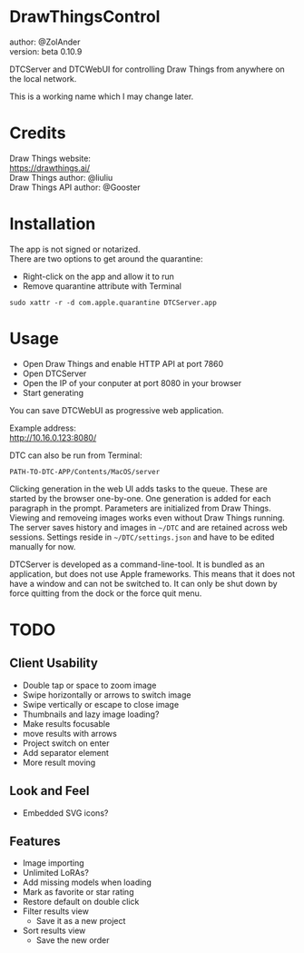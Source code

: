 # DrawThingsControl

author: @ZolAnder  
version: beta 0.10.9

DTCServer and DTCWebUI for controlling Draw Things from anywhere on the local network.

This is a working name which I may change later.

# Credits

Draw Things website:  
https://drawthings.ai/  
Draw Things author: @liuliu  
Draw Things API author: @Gooster

# Installation

The app is not signed or notarized.  
There are two options to get around the quarantine:
- Right-click on the app and allow it to run
- Remove quarantine attribute with Terminal
```
sudo xattr -r -d com.apple.quarantine DTCServer.app
```

# Usage

- Open Draw Things and enable HTTP API at port 7860
- Open DTCServer
- Open the IP of your conputer at port 8080 in your browser
- Start generating

You can save DTCWebUI as progressive web application.

Example address:  
http://10.16.0.123:8080/

DTC can also be run from Terminal:
```
PATH-TO-DTC-APP/Contents/MacOS/server
```

Clicking generation in the web UI adds tasks to the queue.
These are started by the browser one-by-one.
One generation is added for each paragraph in the prompt.
Parameters are initialized from Draw Things.
Viewing and removeing images works even without Draw Things running.
The server saves history and images in `~/DTC` and are retained across web sessions.
Settings reside in `~/DTC/settings.json` and have to be edited manually for now.

DTCServer is developed as a command-line-tool.
It is bundled as an application, but does not use Apple frameworks.
This means that it does not have a window and can not be switched to.
It can only be shut down by force quitting from the dock or the force quit menu.

# TODO

## Client Usability

- Double tap or space to zoom image
- Swipe horizontally or arrows to switch image
- Swipe vertically or escape to close image
- Thumbnails and lazy image loading?
- Make results focusable
- move results with arrows
- Project switch on enter
- Add separator element
- More result moving

## Look and Feel

- Embedded SVG icons?

## Features

- Image importing
- Unlimited LoRAs?
- Add missing models when loading
- Mark as favorite or star rating
- Restore default on double click
- Filter results view
	- Save it as a new project
- Sort results view
	- Save the new order
